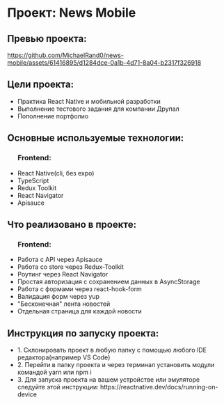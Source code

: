 <h1>Проект: News Mobile</h1>

<h2>Превью проекта:</h2>

https://github.com/MichaelRand0/news-mobile/assets/61416895/d1284dce-0a1b-4d71-8a04-b2317f326918

<h2>Цели проекта:</h2>
<ul>
  <li>Практика React Native и мобильной разработки</li>
  <li>Выполнение тестового задания для компании Друпал</li>
  <li>Пополнение портфолио</li>
</ul>
<h2>Основные используемые технологии:</h2>
<ul>
  <h3>Frontend:</h3>
  <li>React Native(cli, без expo)</li>
  <li>TypeScript</li>
  <li>Redux Toolkit</li>
  <li>React Navigator</li>
  <li>Apisauce</li>
</ul>
<h2>Что реализовано в проекте:</h2>
<ul>
  <h3>Frontend:</h3>
  <li>Работа с API через Apisauce</li>
  <li>Работа со store через Redux-Toolkit</li>
  <li>Роутинг через React Navigator</li>
  <li>Простая авторизация с сохранением данных в AsyncStorage</li>
  <li>Работа с формами через react-hook-form</li>
  <li>Валидация форм через yup</li>
  <li>"Бесконечная" лента новостей</li>
  <li>Отдельная страница для каждой новости</li>
</ul>
<h2>Инструкция по запуску проекта:</h2>
<ul>
  <li>1. Склонировать проект в любую папку с помощью любого IDE редактора(например VS Code)</li>
  <li>2. Перейти в папку проекта и через терминал установить модули командой yarn или npm i</li>
  <li>3. Для запуска проекта на вашем устройстве или эмуляторе следуйте этой инструкции: https://reactnative.dev/docs/running-on-device</li>
</ul>

